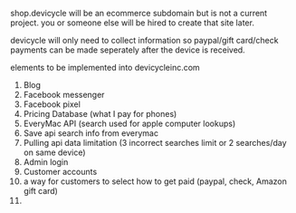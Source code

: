 shop.devicycle will be an ecommerce subdomain but is not a current project. you or someone else will be hired to create that site later.

devicycle will only need to collect information so paypal/gift card/check payments can be made seperately after the device is received.


elements to be implemented into devicycleinc.com

1. Blog
2. Facebook messenger 
3. Facebook pixel
4. Pricing Database (what I pay for phones)
5. EveryMac API (search used for apple computer lookups)
6. Save api search info from everymac 
7. Pulling api data limitation (3 incorrect searches limit or 2 searches/day on same device)
8. Admin login
9. Customer accounts
10. a way for customers to select how to get paid (paypal, check, Amazon gift card)
11. 